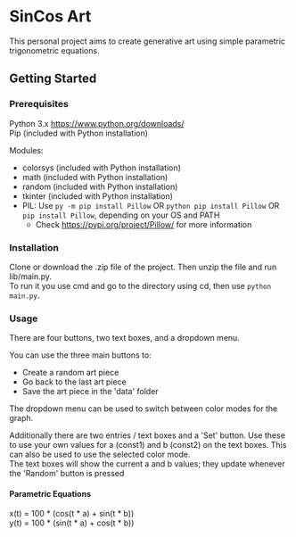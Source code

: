 # SinCos Art

This personal project aims to create generative art using simple parametric trigonometric equations.

## Getting Started

### Prerequisites

Python 3.x <https://www.python.org/downloads/>  
Pip (included with Python installation)  

Modules:
* colorsys (included with Python installation)
* math (included with Python installation)
* random (included with Python installation)
* tkinter (included with Python installation)
* PIL: Use `py -m pip install Pillow` OR `python pip install Pillow` OR `pip install Pillow`, depending on your OS and PATH
    * Check <https://pypi.org/project/Pillow/> for more information
 
### Installation

Clone or download the .zip file of the project. Then unzip the file and run lib/main.py.  
To run it you use cmd and go to the directory using cd, then use `python main.py`.

### Usage

There are four buttons, two text boxes, and a dropdown menu.  

You can use the three main buttons to:
* Create a random art piece
* Go back to the last art piece
* Save the art piece in the 'data' folder

The dropdown menu can be used to switch between color modes for the graph.  

Additionally there are two entries / text boxes and a 'Set' button. Use these to use your own values for a (const1) and b (const2) on the text boxes. This can also be used to use the selected color mode.  
The text boxes will show the current a and b values; they update whenever the 'Random' button is pressed

#### Parametric Equations

x(t) = 100 * (cos(t * a) + sin(t * b))  
y(t) = 100 * (sin(t * a) + cos(t * b))  
